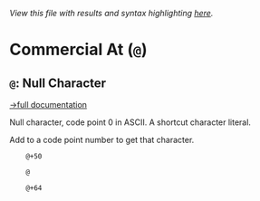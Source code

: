 *View this file with results and syntax highlighting [here](https://saltytine.github.io/BQN/help/nullcharacter.html).*

# Commercial At (`@`)

## `@`: Null Character
[→full documentation](../doc/token.md#characters-and-strings)

Null character, code point 0 in ASCII. A shortcut character literal.

Add to a code point number to get that character.


        @+50

        @

        @+64
